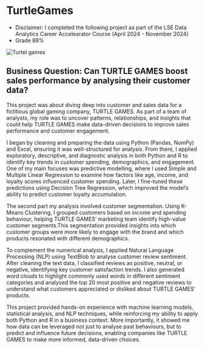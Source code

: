 # TurtleGames

- Disclaimer: I completed the following project as part of the LSE Data Analytics Career Accelearator Course (April 2024 - November 2024)
- Grade 88%

![Turtel games](https://github.com/user-attachments/assets/0359d99e-900a-422e-9583-98828c38776d)

## Business Question: Can TURTLE GAMES boost sales performance by analysing their customer data?

This project was about diving deep into customer and sales data for a fictitious global gaming company, TURTLE GAMES. As part of a team of analysts, my role was to uncover patterns, relationships, and insights that could help TURTLE GAMES make data-driven decisions to improve sales performance and customer engagement.

I began by cleaning and preparing the data using Python (Pandas, NumPy) and Excel, ensuring it was well-structured for analysis. From there, I applied exploratory, descriptive, and diagnostic analysis in both Python and R to identify key trends in customer spending, demographics, and engagement. One of my main focuses was predictive modelling, where I used Simple and Multiple Linear Regression to examine how factors like age, income, and loyalty scores influenced customer spending. Later, I fine-tuned these predictions using Decision Tree Regression, which improved the model’s ability to predict customer loyalty accumulation.

The second part my analysis involved customer segmentation. Using K-Means Clustering, I grouped customers based on income and spending behaviour, helping TURTLE GAMES’ marketing team identify high-value customer segments.This segmentation provided insights into which customer groups were more likely to engage with the brand and which products resonated with different demographics.

To complement the numerical analysis, I applied Natural Language Processing (NLP) using TextBlob to analyse customer review sentiment. After cleaning the text data, I classified reviews as positive, neutral, or negative, identifying key customer satisfaction trends. I also generated word clouds to highlight commonly used words in different sentiment categories and analysed the top 20 most positive and negative reviews to understand what customers appreciated or disliked about TURTLE GAMES’ products.

This project provided hands-on experience with machine learning models, statistical analysis, and NLP techniques, while reinforcing my ability to apply both Python and R in a business context. More importantly, it showed me how data can be leveraged not just to analyse past behaviours, but to predict and influence future decisions, enabling companies like TURTLE GAMES to make more informed, data-driven choices.

